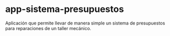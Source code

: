 # app-sistema-presupuestos
Aplicación que permite llevar de manera simple un sistema de presupuestos para reparaciones de un taller mecánico.
